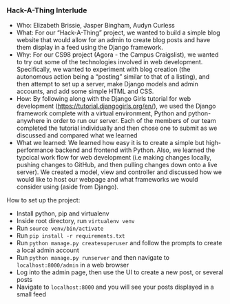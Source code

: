 ### Hack-A-Thing Interlude

* Who: Elizabeth Brissie, Jasper Bingham, Audyn Curless
* What: For our “Hack-A-Thing” project, we wanted to build a simple blog website that would allow for an admin to create blog posts and have them display in a feed using the Django framework.
* Why: For our CS98 project (Agora - the Campus Craigslist), we wanted to try out some of the technologies involved in web development. Specifically, we wanted to experiment with blog creation (the autonomous action being a “posting” similar to that of a listing), and then attempt to set up a server, make Django models and admin accounts, and add some simple HTML and CSS. 
* How: By following along with the Django Girls tutorial for web development (https://tutorial.djangogirls.org/en/), we used the Django framework complete with a virtual environment, Python and python-anywhere in order to run our server. Each of the members of our team completed the tutorial individually and then chose one to submit as we discussed and compared what we learned 
* What we learned: We learned how easy it is to create a simple but high-performance backend and frontend with Python. Also, we learned the typcical work flow for web development (i.e making changes locally, pushing changes to GitHub, and then pulling changes down onto a live server). We created a model, view and controller and discussed how we would like to host our webpage and what frameworks we would consider using (aside from Django). 

How to set up the project:
* Install python, pip and virtualenv
* Inside root directory, run `virtualenv venv`
* Run `source venv/bin/activate`
* Run `pip install -r requirements.txt`
* Run `python manage.py createsuperuser` and follow the prompts to create a local admin account
* Run `python manage.py runserver` and then navigate to `localhost:8000/admin` in a web browser
* Log into the admin page, then use the UI to create a new post, or several posts
* Navigate to `localhost:8000` and you will see your posts displayed in a small feed
